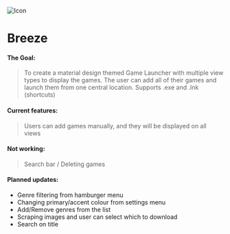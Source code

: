 ![Icon](https://i.imgur.com/dOirjeE.png)
# Breeze

#### The Goal: 
> To create a material design themed Game Launcher with multiple view types to display the games. The user can add all of their games and launch them from one central location. Supports .exe and .lnk (shortcuts)

#### Current features: 
> Users can add games manually, and they will be displayed on all views

#### Not working: 
> Search bar /
  Deleting games

#### Planned updates:
- Genre filtering from hamburger menu
- Changing primary/accent colour from settings menu
- Add/Remove genres from the list
- Scraping images and user can select which to download
- Search on title
